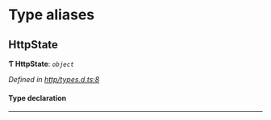 

# Type aliases

<a id="httpstate"></a>

##  HttpState

**Ƭ HttpState**: *`object`*

*Defined in [http/types.d.ts:8](https://github.com/chainx-org/chainx-api/blob/26a3369/packages/api-provider/src/http/types.d.ts#L8)*

#### Type declaration

___

